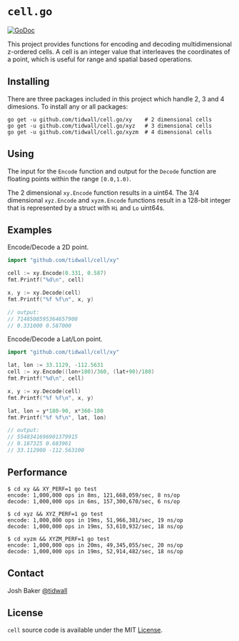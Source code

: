 # `cell.go`

[![GoDoc](https://img.shields.io/badge/api-reference-blue.svg?style=flat-square)](https://godoc.org/github.com/tidwall/cell)

This project provides functions for encoding and decoding multidimensional 
z-ordered cells. A cell is an integer value that interleaves the coordinates of a point, which is useful for range and spatial based operations.

## Installing

There are three packages included in this project which handle 2, 3 and 4
dimesions. To install any or all packages:

```
go get -u github.com/tidwall/cell.go/xy    # 2 dimensional cells
go get -u github.com/tidwall/cell.go/xyz   # 3 dimensional cells
go get -u github.com/tidwall/cell.go/xyzm  # 4 dimensional cells
```

## Using

The input for the `Encode` function and output for the `Decode` function are floating points within the range `[0.0,1.0)`.

The 2 dimensional `xy.Encode` function results in a uint64.
The 3/4 dimensional `xyz.Encode` and `xyzm.Encode` functions result in a 128-bit integer that is represented by a struct with `Hi` and `Lo` uint64s.

## Examples

Encode/Decode a 2D point.

```go
import "github.com/tidwall/cell/xy"

cell := xy.Encode(0.331, 0.587)
fmt.Printf("%d\n", cell)

x, y := xy.Decode(cell)
fmt.Printf("%f %f\n", x, y)

// output:
// 7148508595364657900
// 0.331000 0.587000
```

Encode/Decode a Lat/Lon point.

```go
import "github.com/tidwall/cell/xy"

lat, lon := 33.1129, -112.5631
cell := xy.Encode((lon+180)/360, (lat+90)/180)
fmt.Printf("%d\n", cell)

x, y := xy.Decode(cell)
fmt.Printf("%f %f\n", x, y)

lat, lon = y*180-90, x*360-180
fmt.Printf("%f %f\n", lat, lon)

// output:
// 5548341696901379915
// 0.187325 0.683961
// 33.112900 -112.563100
```

## Performance

```
$ cd xy && XY_PERF=1 go test
encode: 1,000,000 ops in 8ms, 121,668,059/sec, 8 ns/op
decode: 1,000,000 ops in 6ms, 157,300,670/sec, 6 ns/op
```

```
$ cd xyz && XYZ_PERF=1 go test
encode: 1,000,000 ops in 19ms, 51,966,381/sec, 19 ns/op
decode: 1,000,000 ops in 19ms, 53,610,932/sec, 18 ns/op
```

```
$ cd xyzm && XYZM_PERF=1 go test
encode: 1,000,000 ops in 20ms, 49,345,055/sec, 20 ns/op
decode: 1,000,000 ops in 19ms, 52,914,482/sec, 18 ns/op
```

## Contact

Josh Baker [@tidwall](http://twitter.com/tidwall)

## License

`cell` source code is available under the MIT [License](/LICENSE).
